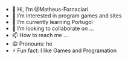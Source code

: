 - 👋 Hi, I’m @Matheus-Fornaciari
- 👀 I’m interested in program games and sites
- 🌱 I’m currently learning Portugol
- 💞️ I’m looking to collaborate on ...
- 📫 How to reach me ...
- 😄 Pronouns: he
- ⚡ Fun fact: I like Games and Programation

<!---
Matheus-Fornaciari/Matheus-Fornaciari is a ✨ special ✨ repository because its `README.md` (this file) appears on your GitHub profile.
You can click the Preview link to take a look at your changes.
--->
